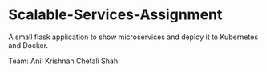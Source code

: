 # Scalable-Services-Assignment

A small flask application to show microservices and deploy it to Kubernetes and Docker.

Team:
Anil Krishnan
Chetali Shah
